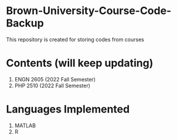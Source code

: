 # Brown-University-Course-Code-Backup
This repository is created for storing codes from courses
# Contents (will keep updating)
1. ENGN 2605 (2022 Fall Semester)
2. PHP 2510 (2022 Fall Semester)
# Languages Implemented
1. MATLAB
2. R
